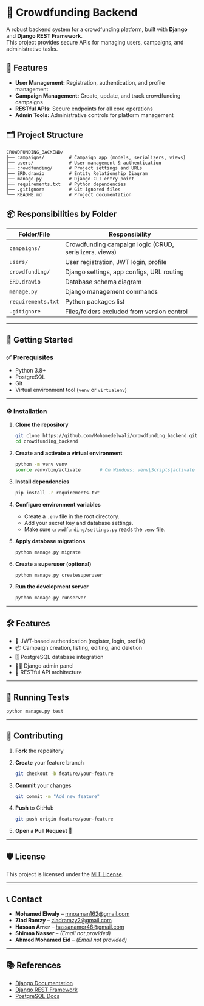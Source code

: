 # 🎯 Crowdfunding Backend

A robust backend system for a crowdfunding platform, built with **Django** and **Django REST Framework**.  
This project provides secure APIs for managing users, campaigns, and administrative tasks.

## 🚀 Features

- **User Management:** Registration, authentication, and profile management
- **Campaign Management:** Create, update, and track crowdfunding campaigns
- **RESTful APIs:** Secure endpoints for all core operations
- **Admin Tools:** Administrative controls for platform management

## 🗂️ Project Structure

```plaintext
CROWDFUNDING_BACKEND/
├── campaigns/         # Campaign app (models, serializers, views)
├── users/             # User management & authentication
├── crowdfunding/      # Project settings and URLs
├── ERD.drawio         # Entity Relationship Diagram
├── manage.py          # Django CLI entry point
├── requirements.txt   # Python dependencies
├── .gitignore         # Git ignored files
└── README.md          # Project documentation
```

## 📦 Responsibilities by Folder

| Folder/File        | Responsibility                                         |
| ------------------ | ------------------------------------------------------ |
| `campaigns/`       | Crowdfunding campaign logic (CRUD, serializers, views) |
| `users/`           | User registration, JWT login, profile                  |
| `crowdfunding/`    | Django settings, app configs, URL routing              |
| `ERD.drawio`       | Database schema diagram                                |
| `manage.py`        | Django management commands                             |
| `requirements.txt` | Python packages list                                   |
| `.gitignore`       | Files/folders excluded from version control            |

---

## 🚀 Getting Started

### ✅ Prerequisites

* Python 3.8+
* PostgreSQL
* Git
* Virtual environment tool (`venv` or `virtualenv`)

---

### ⚙️ Installation

1. **Clone the repository**

   ```bash
   git clone https://github.com/Mohamedelwali/crowdfunding_backend.git
   cd crowdfunding_backend
   ```

2. **Create and activate a virtual environment**

   ```bash
   python -m venv venv
   source venv/bin/activate       # On Windows: venv\Scripts\activate
   ```

3. **Install dependencies**

   ```bash
   pip install -r requirements.txt
   ```

4. **Configure environment variables**

   * Create a `.env` file in the root directory.
   * Add your secret key and database settings.
   * Make sure `crowdfunding/settings.py` reads the `.env` file.

5. **Apply database migrations**

   ```bash
   python manage.py migrate
   ```

6. **Create a superuser (optional)**

   ```bash
   python manage.py createsuperuser
   ```

7. **Run the development server**

   ```bash
   python manage.py runserver
   ```

---

## 🛠️ Features

* 🔐 JWT-based authentication (register, login, profile)
* 📦 Campaign creation, listing, editing, and deletion
* 🗄️ PostgreSQL database integration
* 🧑‍💻 Django admin panel
* 📡 RESTful API architecture

---

## 🧪 Running Tests

```bash
python manage.py test
```

---

## 🤝 Contributing

1. **Fork** the repository
2. **Create** your feature branch

   ```bash
   git checkout -b feature/your-feature
   ```
3. **Commit** your changes

   ```bash
   git commit -m "Add new feature"
   ```
4. **Push** to GitHub

   ```bash
   git push origin feature/your-feature
   ```
5. **Open a Pull Request** 🚀

---

## 🛡️ License

This project is licensed under the [MIT License](https://opensource.org/licenses/MIT).

---

## 📞 Contact

* **Mohamed Elwaly** – [mnoaman162@gmail.com](mailto:mnoaman162@gmail.com)
* **Ziad Ramzy** – [ziadramzy2@gmail.com](mailto:ziadramzy2@gmail.com)
* **Hassan Amer** – [hassanamer46@gmail.com](mailto:hassanamer46@gmail.com)
* **Shimaa Nasser** – *(Email not provided)*
* **Ahmed Mohamed Eid** – *(Email not provided)*

---

## 📚 References

* [Django Documentation](https://docs.djangoproject.com/en/stable/)
* [Django REST Framework](https://www.django-rest-framework.org/)
* [PostgreSQL Docs](https://www.postgresql.org/docs/)
